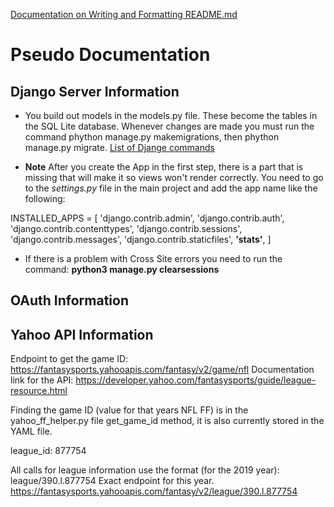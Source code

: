 [Documentation on Writing and Formatting README.md](https://help.github.com/en/articles/basic-writing-and-formatting-syntax)

# Pseudo Documentation

## Django Server Information

- You build out models in the models.py file.  These become the tables in the SQL Lite database.  Whenever changes are made
you must run the command phython manage.py makemigrations, then phython manage.py migrate.  [List of Djange commands](https://docs.djangoproject.com/en/2.2/ref/django-admin/)

- **Note** After you create the App in the first step, there is a part that is missing that will make it so views won't render correctly.  You need to go to the _settings.py_ file in the main project and add the app name like the following:

INSTALLED_APPS = [
    'django.contrib.admin',
    'django.contrib.auth',
    'django.contrib.contenttypes',
    'django.contrib.sessions',
    'django.contrib.messages',
    'django.contrib.staticfiles',
    **'stats'**,
]

- If there is a problem with Cross Site errors you need to run the command: **python3 manage.py clearsessions**

## OAuth Information

## Yahoo API Information

Endpoint to get the game ID: https://fantasysports.yahooapis.com/fantasy/v2/game/nfl
Documentation link for the API:  https://developer.yahoo.com/fantasysports/guide/league-resource.html

Finding the game ID (value for that years NFL FF) is in the yahoo_ff_helper.py file get_game_id method, it is also currently stored in the YAML file.

league_id: 877754

All calls for league information use the format (for the 2019 year): league/390.l.877754
Exact endpoint for this year. https://fantasysports.yahooapis.com/fantasy/v2/league/390.l.877754